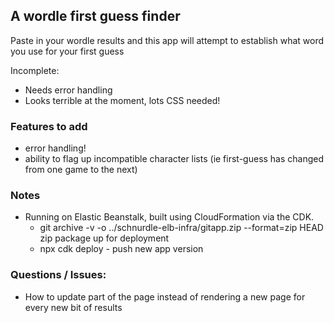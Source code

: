## A wordle first guess finder

Paste in your wordle results and this app will attempt to establish what word you use for your first guess

Incomplete:
- Needs error handling
- Looks terrible at the moment, lots CSS needed!

### Features to add
- error handling!
- ability to flag up incompatible character lists (ie first-guess has changed from one game to the next)

### Notes
- Running on Elastic Beanstalk, built using CloudFormation via the CDK.
    - git archive -v -o ../schnurdle-elb-infra/gitapp.zip --format=zip HEAD zip package up for deployment
    - npx cdk deploy - push new app version

### Questions / Issues:

- How to update part of the page instead of rendering a new page for every new bit of results